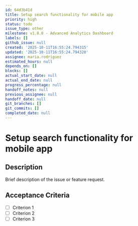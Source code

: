 ```yaml
---
id: 64d3b41d
title: Setup search functionality for mobile app
priority: high
status: todo
issue_type: other
milestone: v1.8.0 - Advanced Analytics Dashboard
labels: []
github_issue: null
created: '2025-10-11T16:55:24.794315'
updated: '2025-10-11T16:55:24.794320'
assignee: maria.rodriguez
estimated_hours: null
depends_on: []
blocks: []
actual_start_date: null
actual_end_date: null
progress_percentage: null
handoff_notes: null
previous_assignee: null
handoff_date: null
git_branches: []
git_commits: []
completed_date: null
---
```


# Setup search functionality for mobile app

## Description

Brief description of the issue or feature request.

## Acceptance Criteria

- [ ] Criterion 1
- [ ] Criterion 2
- [ ] Criterion 3